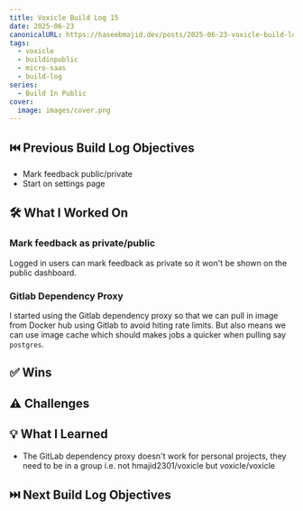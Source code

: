```yaml
---
title: Voxicle Build Log 15
date: 2025-06-23
canonicalURL: https://haseebmajid.dev/posts/2025-06-23-voxicle-build-log-15
tags:
  - voxicle
  - buildinpublic
  - micro-saas
  - build-log
series:
  - Build In Public
cover:
  image: images/cover.png
---
```



## ⏮️ Previous Build Log Objectives

- Mark feedback public/private
- Start on settings page

## 🛠️ What I Worked On

### Mark feedback as private/public

Logged in users can mark feedback as private so it won't be shown on the public dashboard.

### Gitlab Dependency Proxy

I started using the Gitlab dependency proxy so that we can pull in image from Docker hub using Gitlab to avoid hiting
rate limits. But also means we can use image cache which should makes jobs a quicker when pulling say `postgres`.

## ✅ Wins

## ⚠️ Challenges

## 💡 What I Learned

- The  GitLab dependency proxy doesn't work for personal projects, they need to be in a group i.e. not hmajid2301/voxicle but voxicle/voxicle

## ⏭️ Next Build Log Objectives
